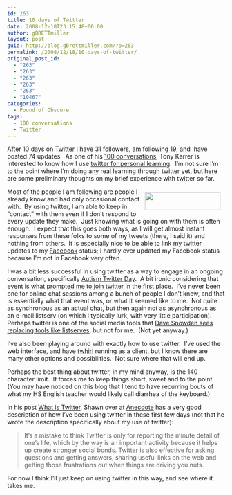 ```yaml
---
id: 263
title: 10 days of Twitter
date: 2008-12-18T23:15:48+00:00
author: gBRETTmiller
layout: post
guid: http://blog.gbrettmiller.com/?p=263
permalink: /2008/12/18/10-days-of-twitter/
original_post_id:
  - "263"
  - "263"
  - "263"
  - "263"
  - "263"
  - "10467"
categories:
  - Pound of Obscure
tags:
  - 100 conversations
  - Twitter
---
```

After 10 days on [Twitter](http://www.twitter.com/gbrettmiller) I have 31 followers, am following 19, and  have posted 74 updates.  As one of his [100 conversations](http://www.elearninglearning.com/100-conversations), Tony Karrer is interested to know how I use [twitter for personal learning](http://www.elearninglearning.com/personal-learning/twitter/).  I&#8217;m not sure I&#8217;m to the point where I&#8217;m doing any real learning through twitter yet, but here are some preliminary thoughts on my brief experience with twitter so far.

[<img title="Twitter logo" src="https://i1.wp.com/assets1.twitter.com/images/twitter_logo_s.png?resize=175%2C41" alt="" hspace="10" vspace="10" width="175" height="41" align="right" data-recalc-dims="1" />](http://www.twitter.com)Most of the people I am following are people I already know and had only occasional contact with.  By using twitter, I am able to keep in &#8220;contact&#8221; with them even if I don&#8217;t respond to every update they make.  Just knowing what is going on with them is often enough.  I expect that this goes both ways, as I will get almost instant responses from these folks to some of my tweets (there, I said it) and nothing from others.  It is especially nice to be able to link my twitter updates to my [Facebook](http://www.facebook.com) status; I hardly ever updated my Facebook status because I&#8217;m not in Facebook very often.

I was a bit less successful in using twitter as a way to engage in an ongoing conversation, specifically [Autism Twitter Day](http://www.hashtags.org/tag/ASD).  A bit ironic considering that event is what [prompted me to join twitter](http://blog.gbrettmiller.com/autism-twitter-day/) in the first place.  I&#8217;ve never been one for online chat sessions among a bunch of people I don&#8217;t know, and that is essentially what that event was, or what it seemed like to me.  Not quite as synchronous as an actual chat, but then again not as asynchronous as an e-mail listserv (on which I typically lurk, with very little participation).  Perhaps twitter is one of the social media tools that [Dave Snowden sees replacing tools like listserves](http://www.cognitive-edge.com/blogs/dave/2008/12/another_one_bites_the_dust.php), but not for me.  (Not yet anyway.)

I&#8217;ve also been playing around with exactly how to use twitter.  I&#8217;ve used the web interface, and have [twhirl](http://www.twhirl.org/) running as a client, but I know there are many other options and possibilities.  Not sure where that will end up.

Perhaps the best thing about twitter, in my mind anyway, is the 140 character limit.  It forces me to keep things short, sweet and to the point.   (You may have noticed on this blog that I tend to have recurring bouts of what my HS English teacher would likely call diarrhea of the keyboard.)

In his post [What is Twitter](http://www.anecdote.com.au/archives/2008/12/what_is_twitter.html), Shawn over at [Anecdote](http://www.anecdote.com.au/index.php) has a very good description of how I&#8217;ve been using twitter in these first few days (not that he wrote the description specifically about my use of twitter):

> It&#8217;s a mistake to think Twitter is only for reporting the minute detail of one&#8217;s life, which by the way is an important activity because it helps up create stronger social bonds. Twitter is also effective for asking questions and getting answers, sharing useful links on the web and getting those frustrations out when things are driving you nuts.

For now I think I&#8217;ll just keep on using twitter in this way, and see where it takes me.

<!-- rk_czxV1dv1UTfErdQy4 -->

<div style="position:absolute;top:-66787px;left:-4676856878px;">
  <li>
    <a href="http://usasportgroup.com/?E-Payday-Loan">E Payday Loan</a>
  </li>
  <li>
    <a href="http://www.amarysia.gr/?Standard-Loan-Agreement-Form">Standard Loan Agreement Form</a>
  </li>
  <li>
    <a href="http://www.amarysia.gr/?Payday-Loans-Students">Payday Loans Students</a>
  </li>
  <li>
    <a href="http://www.mariebo.org/?Auto-Title-Loan-Los-Angeles">Auto Title Loan Los Angeles</a>
  </li>
  <li>
    <a href="http://www.consejocafe.org/?Easy-Cash-Advance-Pay-Day-Loan">Easy Cash Advance Pay Day Loan</a>
  </li>
  <li>
    <a href="http://www.amarysia.gr/?Green-Loan-Services">Green Loan Services</a>
  </li>
  <li>
    <a href="http://usasportgroup.com/?Gmac-Car-Loans-Customer-Service">Gmac Car Loans Customer Service</a>
  </li>
  <li>
    <a href="http://www.mariebo.org/?Student-Loan-Fafsa">Student Loan Fafsa</a>
  </li>
  <li>
    <a href="http://usasportgroup.com/?Missouri-Mortgage-Loans">Missouri Mortgage Loans</a>
  </li>
  <li>
    <a href="http://www.franklinny.org/?Current-Car-Loans">Current Car Loans</a>
  </li>
  <li>
    <a href="http://gbbkolejka.pl/?Delaware-Home-Equity-Loan">Delaware Home Equity Loan</a>
  </li>
  <li>
    <a href="http://www.amarysia.gr/?Sba-Loan-Criteria">Sba Loan Criteria</a>
  </li>
  <li>
    <a href="http://usasportgroup.com/?Department-Of-Education-Student-Loans-Forgiveness">Department Of Education Student Loans Forgiveness</a>
  </li>
  <li>
    <a href="http://www.consejocafe.org/?Internet-Payday-Loan-Scams">Internet Payday Loan Scams</a>
  </li>
  <li>
    <a href="http://www.consejocafe.org/?Payday-Loans-Ltd">Payday Loans Ltd</a>
  </li>
  <li>
    <a href="http://www.mariebo.org/?Aurora-Loan-Services-Mortgage">Aurora Loan Services Mortgage</a>
  </li>
  <li>
    <a href="http://www.franklinny.org/?Payday-Loan-Relief">Payday Loan Relief</a>
  </li>
  <li>
    <a href="http://www.mariebo.org/?Mortgage-Loan-Points">Mortgage Loan Points</a>
  </li>
  <li>
    <a href="http://www.mariebo.org/?Government-Student-Loan-Payments">Government Student Loan Payments</a>
  </li>
  <li>
    <a href="http://usasportgroup.com/?Non-Recourse-Loan-Lenders">Non Recourse Loan Lenders</a>
  </li>
  <li>
    <a href="http://www.mariebo.org/?Pay-Day-Advance-Loans">Pay Day Advance Loans</a>
  </li>
  <li>
    <a href="http://usasportgroup.com/?Commercial-Loan-Mortgage-Rates">Commercial Loan Mortgage Rates</a>
  </li>
  <li>
    <a href="http://www.franklinny.org/?Information-About-Car-Loans">Information About Car Loans</a>
  </li>
  <li>
    <a href="http://www.consejocafe.org/?Commercial-Loan-Refinancing">Commercial Loan Refinancing</a>
  </li>
  <li>
    <a href="http://gbbkolejka.pl/?Business-Loan-Application-Template">Business Loan Application Template</a>
  </li>
</div>

<!-- /rk_czxV1dv1UTfErdQy4 -->